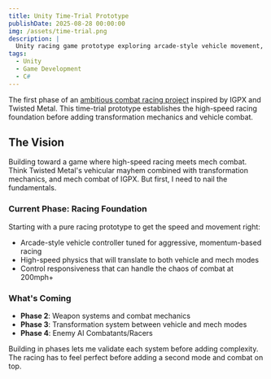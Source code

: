 ```yaml
---
title: Unity Time-Trial Prototype
publishDate: 2025-08-28 00:00:00
img: /assets/time-trial.png
description: |
  Unity racing game prototype exploring arcade-style vehicle movement, Rigidbody-based collision handling, and high-speed gameplay mechanics. Built to learn Unity's input system and component architecture.
tags:
  - Unity
  - Game Development
  - C#
---
```


The first phase of an [ambitious combat racing project](https://github.com/AAbushady/Time-Trial) inspired by IGPX and Twisted Metal. This time-trial prototype establishes the high-speed racing foundation before adding transformation mechanics and vehicle combat.

## The Vision
Building toward a game where high-speed racing meets mech combat. Think Twisted Metal's vehicular mayhem combined with transformation mechanics, and mech combat of IGPX. But first, I need to nail the fundamentals.

### Current Phase: Racing Foundation
Starting with a pure racing prototype to get the speed and movement right:
- Arcade-style vehicle controller tuned for aggressive, momentum-based racing
- High-speed physics that will translate to both vehicle and mech modes
- Control responsiveness that can handle the chaos of combat at 200mph+

### What's Coming
- **Phase 2**: Weapon systems and combat mechanics
- **Phase 3**: Transformation system between vehicle and mech modes
- **Phase 4**: Enemy AI Combatants/Racers

Building in phases lets me validate each system before adding complexity. The racing has to feel perfect before adding a second mode and combat on top.